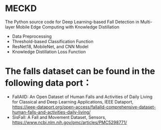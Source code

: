 # MECKD
The Python source code for Deep Learning-based Fall Detection in Multi-layer Mobile Edge Computing with Knowledge Distillation
  * Data Preprocessing
  * Threshold-based Classification Function
  * ResNet18, MobileNet, and CNN Model
  * Knowledge Distillation Loss Function

# The falls dataset can be found in the following data port：
 * FallAllD: An Open Dataset of Human Falls and Activities of Daily Living for Classical and Deep Learning Applications, IEEE Dataport, https://ieee-dataport.org/open-access/fallalld-comprehensive-dataset-human-falls-and-activities-daily-living/
 * SisFall: A Fall and Movement Dataset, Sensors, https://www.ncbi.nlm.nih.gov/pmc/articles/PMC5298771/
